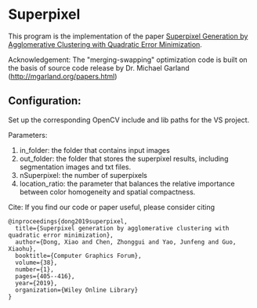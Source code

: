# Superpixel
This program is the implementation of the paper [Superpixel Generation by Agglomerative Clustering with Quadratic Error Minimization](https://onlinelibrary.wiley.com/doi/epdf/10.1111/cgf.13538).

Acknowledgement:
The "merging-swapping" optimization code is built on the basis of source code release by Dr. Michael Garland (http://mgarland.org/papers.html)

## Configuration:
Set up the corresponding OpenCV include and lib paths for the VS project. 

Parameters:
1. in_folder: the folder that contains input images
2. out_folder: the folder that stores the superpixel results, including segmentation images and txt files.
3. nSuperpixel: the number of superpixels
4. location_ratio: the parameter that balances the relative importance between color homogeneity and spatial compactness.

Cite:
If you find our code or paper useful, please consider citing

	@inproceedings{dong2019superpixel,
	  title={Superpixel generation by agglomerative clustering with quadratic error minimization},
	  author={Dong, Xiao and Chen, Zhonggui and Yao, Junfeng and Guo, Xiaohu},
	  booktitle={Computer Graphics Forum},
	  volume={38},
	  number={1},
	  pages={405--416},
	  year={2019},
	  organization={Wiley Online Library}
	}

